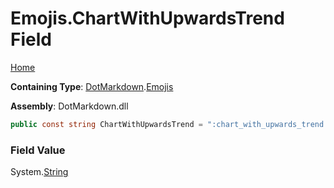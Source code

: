 # Emojis\.ChartWithUpwardsTrend Field

[Home](../../../README.md)

**Containing Type**: [DotMarkdown](../../README.md)\.[Emojis](../README.md)

**Assembly**: DotMarkdown\.dll

```csharp
public const string ChartWithUpwardsTrend = ":chart_with_upwards_trend:"
```

### Field Value

System\.[String](https://docs.microsoft.com/en-us/dotnet/api/system.string)